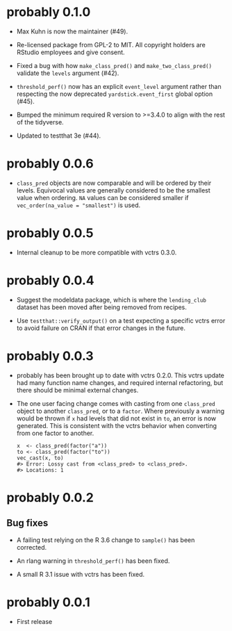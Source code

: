 # probably 0.1.0

* Max Kuhn is now the maintainer (#49).

* Re-licensed package from GPL-2 to MIT. All copyright holders are RStudio
  employees and give consent.

* Fixed a bug with how `make_class_pred()` and `make_two_class_pred()` validate
  the `levels` argument (#42).

* `threshold_perf()` now has an explicit `event_level` argument rather than
  respecting the now deprecated `yardstick.event_first` global option (#45).

* Bumped the minimum required R version to >=3.4.0 to align with the rest of the
  tidyverse.
  
* Updated to testthat 3e (#44).

# probably 0.0.6

* `class_pred` objects are now comparable and will be ordered by their levels.
  Equivocal values are generally considered to be the smallest value when
  ordering. `NA` values can be considered smaller if
  `vec_order(na_value = "smallest")` is used.

# probably 0.0.5

* Internal cleanup to be more compatible with vctrs 0.3.0.

# probably 0.0.4

* Suggest the modeldata package, which is where the `lending_club` dataset has been moved after being removed from recipes.

* Use `testthat::verify_output()` on a test expecting a specific vctrs error to avoid failure on CRAN if that error changes in the future.

# probably 0.0.3

* probably has been brought up to date with vctrs 0.2.0. This vctrs update had many function name changes, and required internal refactoring, but there should be minimal external changes.

* The one user facing change comes with casting from one `class_pred` object to another `class_pred`, or to a `factor`. Where previously a warning would be thrown if `x` had levels that did not exist in `to`, an error is now generated. This is consistent with the vctrs behavior when converting from one factor to another.

  ```
  x  <- class_pred(factor("a"))
  to <- class_pred(factor("to"))
  vec_cast(x, to)
  #> Error: Lossy cast from <class_pred> to <class_pred>.
  #> Locations: 1
  ```

# probably 0.0.2

## Bug fixes

* A failing test relying on the R 3.6 change to `sample()` has been corrected.

* An rlang warning in `threshold_perf()` has been fixed.

* A small R 3.1 issue with vctrs has been fixed.

# probably 0.0.1

* First release
